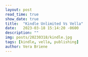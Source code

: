 ```yaml
---
layout: post
read_time: true
show_date: true
title:  "Kindle Unlimited Vs Vella" 
date:   2023-03-18 15:14:20 -0600
description: ""
img: posts/20230318/kindle.jpg
tags: [kindle, vella, publishing]
author: Vera Briene
---
```


